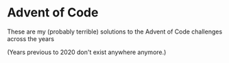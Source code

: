 # Advent of Code

These are my (probably terrible) solutions to the Advent of Code challenges across the years

(Years previous to 2020 don't exist anywhere anymore.)
